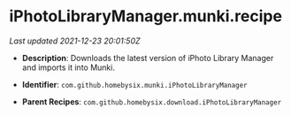 # iPhotoLibraryManager.munki.recipe

_Last updated 2021-12-23 20:01:50Z_

- **Description**: Downloads the latest version of iPhoto Library Manager and imports it into Munki.

- **Identifier**: `com.github.homebysix.munki.iPhotoLibraryManager`

- **Parent Recipes**: `com.github.homebysix.download.iPhotoLibraryManager`
